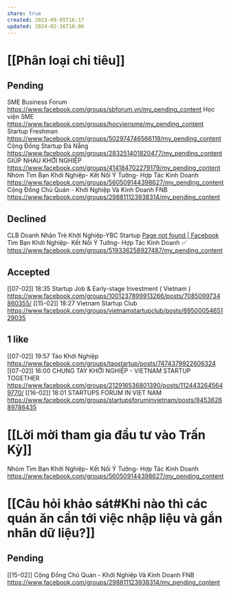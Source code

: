 ```yaml
---
share: true
created: 2023-09-05T16:17
updated: 2024-02-16T18:06
---
```

# [[Phân loại chi tiêu]]
## Pending
SME Business Forum https://www.facebook.com/groups/sbforum.vn/my_pending_content
Học viện SME https://www.facebook.com/groups/hocviensme/my_pending_content
Startup Freshman https://www.facebook.com/groups/502974746566119/my_pending_content
Cộng Đồng Startup Đà Nẵng https://www.facebook.com/groups/283251401820477/my_pending_content
GIÚP NHAU KHỞI NGHIỆP https://www.facebook.com/groups/414184702279179/my_pending_content
Nhóm Tìm Bạn Khởi Nghiệp- Kết Nối Ý Tưởng- Hợp Tác Kinh Doanh https://www.facebook.com/groups/560509144398627/my_pending_content
Cộng Đồng Chủ Quán - Khởi Nghiệp Và Kinh Doanh FNB https://www.facebook.com/groups/298811123938314/my_pending_content

## Declined
CLB Doanh Nhân Trẻ Khởi Nghiệp-YBC Startup [Page not found | Facebook](https://www.facebook.com/groups/854111068514353/my_declined_content)
Tìm Bạn Khởi Nghiệp- Kết Nối Ý Tưởng- Hợp Tác Kinh Doanh ✅ https://www.facebook.com/groups/519336258927487/my_pending_content

## Accepted
[[07-02]] 18:35 Startup Job & Early-stage Investment ( Vietnam ) https://www.facebook.com/groups/1001237899913266/posts/7085099734860355/
[[15-02]] 18:27 Vietnam Startup Club https://www.facebook.com/groups/vietnamstartupclub/posts/6950005465129035

## 1 like
[[07-02]] 19:57 Táo Khởi Nghiệp https://www.facebook.com/groups/taostartup/posts/7474379922606324
[[07-02]] 16:00 CHUNG TAY KHỞI NGHIỆP - VIETNAM STARTUP TOGETHER https://www.facebook.com/groups/212916536801390/posts/1124432645649770/
[[16-02]] 18:01 STARTUPS FORUM IN VIET NAM https://www.facebook.com/groups/startupsforuminvietnam/posts/945362689786435

# [[Lời mời tham gia đầu tư vào Trấn Kỳ]] 
Nhóm Tìm Bạn Khởi Nghiệp- Kết Nối Ý Tưởng- Hợp Tác Kinh Doanh https://www.facebook.com/groups/560509144398627/my_pending_content

# [[Câu hỏi khảo sát#Khi nào thì các quán ăn cần tới việc nhập liệu và gắn nhãn dữ liệu?]]
## Pending
[[15-02]] Cộng Đồng Chủ Quán - Khởi Nghiệp Và Kinh Doanh FNB https://www.facebook.com/groups/298811123938314/my_pending_content